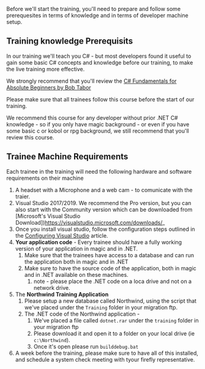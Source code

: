 Before we'll start the training, you'll need to prepare and follow some prerequesites in terms of knowledge and in terms of developer machine setup.

## Training knowledge Prerequisits
In our training we'll teach you C# - but most developers found it useful to gain some basic C# concepts and knowledge before our training, to make the live training more effective.

We strongly recommend that you'll review the [C# Fundamentals for Absolute Beginners by Bob Tabor](https://mva.microsoft.com/en-US/training-courses/c-fundamentals-for-absolute-beginners-16169?l=Lvld4EQIC_2706218949)

Please make sure that all trainees follow this course before the start of our training.

We recommend this course for any developer without prior .NET C# knowledge - so if you only have magic background - or even if you have some basic c or kobol or rpg background, we still recommend that you'll review this course.

## Trainee Machine Requirements
Each trainee in the training will need the following hardware and software requirements on their machine
1. A headset with a Microphone and a web cam - to comunicate with the traier.
2. Visual Studio 2017/2019. We recommend the Pro version, but you can also start with the Community version which can be downloaded from [Microsoft's Visual Studio Download])https://visualstudio.microsoft.com/downloads/_
3. Once you install visual studio, follow the configuration steps outlined in the [Configuring Visual Studio](configuring-visual-studio.html) article.
4. **Your application code** - Every trainee should have a fully working version of your application in magic and in .NET.
   1. Make sure that the trainees have access to a database and can run the application both in magic and in .NET
   2. Make sure to have the source code of the application, both in magic and in .NET available on these machines.
      1. note - please place the .NET code on a loca drive and not on a network drive.
5. The **Northwind Training Application**
   1. Please setup a new database called Northwind, using the script that we've placed under the `Training` folder in your migration ftp.
   2. The .NET code of the Northwind application - 
      1. We've placed a file called `dotnet.rar` under the `training` folder in your migration ftp
      2. Please download it and open it to a folder on your local drive (ie `c:\Northwind`). 
      3. Once it's open please run `builddebug.bat`
6. A week before the training, please make sure to have all of this installed, and schedule a system check meeting with tyour firefly representative.
